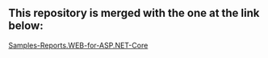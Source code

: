 ## This repository is merged with the one at the link below:

[Samples-Reports.WEB-for-ASP.NET-Core](https://github.com/stimulsoft/Samples-Reports.WEB-for-ASP.NET-Core)
